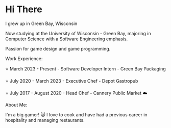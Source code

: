 # Hi There

I grew up in Green Bay, Wisconsin

Now studying at the University of Wisconsin - Green Bay, majoring in Computer Science with a Software Engineering emphasis. 

Passion for game design and game programming.

Work Experience:

⭐ March 2023 - Present - Software Developer Intern - Green Bay Packaging

⭐ July 2020 - March 2023 - Executive Chef - Depot Gastropub

⭐ July 2017 - August 2020 - Head Chef - Cannery Public Market ☁️

About Me:

I'm a big gamer! 🐱 I love to cook and have had a previous career in hospitality and managing restaurants. 
